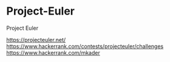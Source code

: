 # Project-Euler

Project Euler

https://projecteuler.net/
https://www.hackerrank.com/contests/projecteuler/challenges
https://www.hackerrank.com/mkader
